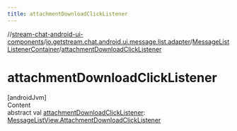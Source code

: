 ```yaml
---
title: attachmentDownloadClickListener
---
```

//[stream-chat-android-ui-components](../../../index.md)/[io.getstream.chat.android.ui.message.list.adapter](../index.md)/[MessageListListenerContainer](index.md)/[attachmentDownloadClickListener](attachmentDownloadClickListener.md)



# attachmentDownloadClickListener  
[androidJvm]  
Content  
abstract val [attachmentDownloadClickListener](attachmentDownloadClickListener.md): [MessageListView.AttachmentDownloadClickListener](../../io.getstream.chat.android.ui.message.list/MessageListView/AttachmentDownloadClickListener/index.md)  



